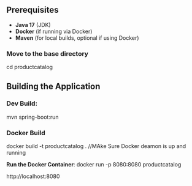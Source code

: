 ## Prerequisites

- **Java 17** (JDK)
- **Docker** (if running via Docker)
- **Maven** (for local builds, optional if using Docker)


### Move to the base directory
cd productcatalog


## Building the Application

### Dev Build:
mvn spring-boot:run


### Docker Build
docker build -t productcatalog .   //MAke Sure Docker deamon is up and running

**Run the Docker Container**:
   docker run -p 8080:8080 productcatalog

http://localhost:8080


